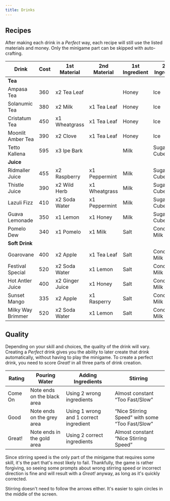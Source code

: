 ```yaml
---
title: Drinks
---
```


## Recipes

After making each drink in a *Perfect* way, each recipe will still use the listed materials and money. Only the minigame
part can be skipped with auto-crafting.

| Drink             | Cost | 1st Material    | 2nd Material  | 1st Ingredient | 2nd Ingredient |
|-------------------|------|-----------------|---------------|----------------|----------------|
| **Tea**                                                                                 ||||||
| Ampasa Tea        | 360  | x2 Tea Leaf     |               | Honey          | Ice            |
| Solanumic Tea     | 380  | x2 Milk         | x1 Tea Leaf   | Honey          | Ice            |
| Cristatum Tea     | 450  | x1 Wheatgrass   | x1 Tea Leaf   | Honey          | Ice            |
| Moonlit Amber Tea | 390  | x2 Clove        | x1 Tea Leaf   | Honey          | Ice            |
| Tetto Kallena     | 595  | x3 Ipe Bark     |               | Milk           | Sugar Cubes    |
| **Juice**                                                                               ||||||
| Ridmaller Juice   | 455  | x2 Raspberry    | x1 Peppermint | Milk           | Sugar Cubes    |
| Thistle Juice     | 390  | x2 Wild Herb    | x1 Wheatgrass | Milk           | Sugar Cubes    |
| Lazuli Fizz       | 410  | x2 Soda Water   | x1 Peppermint | Milk           | Sugar Cubes    |
| Guava Lemonade    | 350  | x1 Lemon        | x1 Honey      | Milk           | Sugar Cubes    |
| Pomelo Dew        | 340  | x1 Pomelo       | x1 Milk       | Salt           | Condensed Milk |
| **Soft Drink**                                                                          ||||||
| Goarovane         | 400  | x2 Apple        | x1 Tea Leaf   | Salt           | Condensed Milk |
| Festival Special  | 520  | x2 Soda Water   | x1 Lemon      | Salt           | Condensed Milk |
| Hot Antler Juice  | 400  | x2 Ginger Juice | x1 Honey      | Salt           | Condensed Milk |
| Sunset Mango      | 335  | x2 Apple        | x1 Rasperry   | Salt           | Condensed Milk |
| Milky Way Brimmer | 520  | x2 Soda Water   | x1 Lemon      | Salt           | Condensed Milk |

## Quality

Depending on your skill and choices, the quality of the drink will vary. Creating a *Perfect* drink gives you the ability to later
create that drink automatically, without having to play the minigame. To create a perfect drink, you need to score *Great!* in all
three parts of drink creation.

| Rating  | Pouring Water               | Adding Ingredients                           | Stirring                                        |
|---------|-----------------------------|----------------------------------------------|-------------------------------------------------|
| Come On | Note ends on the black area | Using 2 wrong ingredients                    | Almost constant “Too Fast/Slow”                 |
| Good    | Note ends on the grey area  | Using 1 wrong and 1 correct ingredient       | “Nice Stirring Speed" with some “Too Fast/Slow” |
| Great!  | Note ends in the gold area  | Using 2 correct ingredients                  | Almost constant “Nice Stirring Speed”           |

Since stirring speed is the only part of the minigame that requires some skill, it's the part that's most likely to fail. Thankfully,
the game is rather forgiving, so seeing some prompts about wrong stirring speed or incorrect direction is fine and will result with a *Great!*
anyway, as long as it's quickly corrected.

Stirring doesn't need to follow the arrows either. It's easier to spin circles in the middle of the screen.